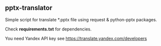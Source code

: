## pptx-translator
Simple script for translate *.pptx file using request &amp; python-pptx packages.

Check **requirements.txt** for dependencies.
  
You need Yandex API key see https://translate.yandex.com/developers
